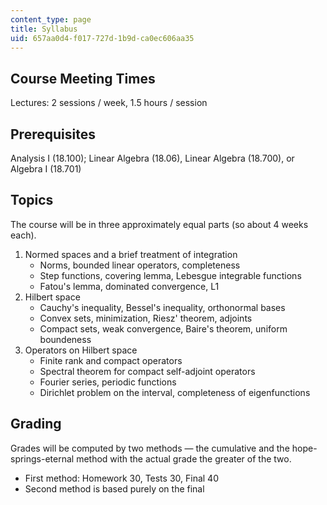 ```yaml
---
content_type: page
title: Syllabus
uid: 657aa0d4-f017-727d-1b9d-ca0ec606aa35
---
```


Course Meeting Times
--------------------

Lectures: 2 sessions / week, 1.5 hours / session

Prerequisites
-------------

Analysis I (18.100); Linear Algebra (18.06), Linear Algebra (18.700), or Algebra I (18.701)

Topics
------

The course will be in three approximately equal parts (so about 4 weeks each).

1.  Normed spaces and a brief treatment of integration
    *   Norms, bounded linear operators, completeness
    *   Step functions, covering lemma, Lebesgue integrable functions
    *   Fatou's lemma, dominated convergence, L1
2.  Hilbert space
    *   Cauchy's inequality, Bessel's inequality, orthonormal bases
    *   Convex sets, minimization, Riesz' theorem, adjoints
    *   Compact sets, weak convergence, Baire's theorem, uniform boundeness
3.  Operators on Hilbert space
    *   Finite rank and compact operators
    *   Spectral theorem for compact self-adjoint operators
    *   Fourier series, periodic functions
    *   Dirichlet problem on the interval, completeness of eigenfunctions

Grading
-------

Grades will be computed by two methods — the cumulative and the hope-springs-eternal method with the actual grade the greater of the two.

*   First method: Homework 30, Tests 30, Final 40
*   Second method is based purely on the final